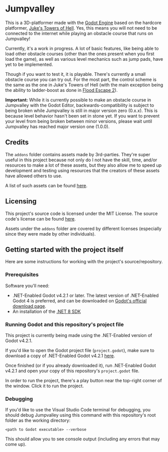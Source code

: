 # Jumpvalley

This is a 3D-platformer made with the [Godot Engine](https://godotengine.org) based on the hardcore platformer, [Juke's Towers of Hell](https://www.roblox.com/games/8562822414/Jukes-Towers-of-Hell). Yes, this means you will not need to be connected to the internet while playing an obstacle course that runs on Jumpvalley!

Currently, it's a work in progress. A lot of basic features, like being able to load other obstacle courses (other than the ones present when you first load the game), as well as various level mechanics such as jump pads, have yet to be implemented.

Though if you want to test it, it is playable. There's currently a small obstacle course you can try out. For the most part, the control scheme is the same as the one in Juke's Towers of Hell (with the main exception being the ability to ladder-boost as done in [Flood Escape 2](https://www.roblox.com/games/738339342/Flood-Escape-2)).

**Important:** While it is currently possible to make an obstacle course in Jumpvalley with the Godot Editor, backwards-compatibility is subject to being broken while Jumpvalley is still in major version zero (0.x.x). This is because level behavior hasn't been set in stone yet. If you want to prevent your level from being broken between minor versions, please wait until Jumpvalley has reached major version one (1.0.0).

## Credits

The ```addons``` folder contains assets made by 3rd-parties. They're super useful in this project because not only do I not have the skill, time, and/or resources to make a lot of these assets, but they also allow me to speed up development and testing using resources that the creators of these assets have allowed others to use.

A list of such assets can be found [here](https://github.com/UTheDev/jumpvalley/blob/main/credits.md).

## Licensing

This project's source code is licensed under the MIT License. The source code's license can be found [here](https://github.com/UTheDev/jumpvalley/blob/main/LICENSE.md).

Assets under the ```addons``` folder are covered by different licenses (especially since they were made by other individuals).

## Getting started with the project itself

Here are some instructions for working with the project's source/repository.

### Prerequisites

Software you'll need:
- .NET-Enabled Godot v4.2.1 or later. The latest version of .NET-Enabled Godot 4 is preferred, and can be downloaded on [Godot's official download page](https://godotengine.org/download).
- An installation of the [.NET 8 SDK](https://dotnet.microsoft.com/download)

### Running Godot and this repository's project file

This project is currently being made using the .NET-Enabled version of Godot v4.2.1.

If you'd like to open the Godot project file (```project.godot```), make sure to download a copy of .NET-Enabled Godot v4.2.1 [here](https://godotengine.org/download).

Once finished (or if you already downloaded it), run .NET-Enabled Godot v4.2.1 and open your copy of this repository's ```project.godot``` file.

In order to run the project, there's a play button near the top-right corner of the window. Click it to run the project.

### Debugging

If you'd like to use the Visual Studio Code terminal for debugging, you should debug Jumpvalley using this command with this repository's root folder as the working directory:

`<path to Godot executable> --verbose`

This should allow you to see console output (including any errors that may come up).
